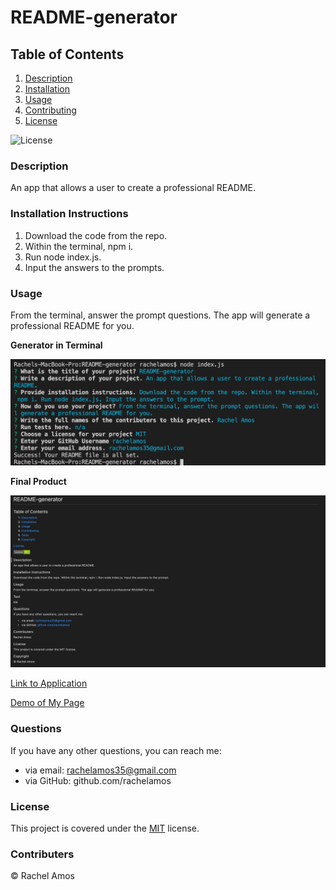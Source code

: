 # README-generator
## Table of Contents

1. [Description](#description)
2. [Installation](#installation-instructions)
3. [Usage](#usage)
4. [Contributing](#contributers)
5. [License](#license)

![License](https://img.shields.io/badge/License-MIT-green.svg)

### Description
An app that allows a user to create a professional README.

### Installation Instructions
1. Download the code from the repo.
2. Within the terminal, npm i.
3. Run node index.js.
4. Input the answers to the prompts.

### Usage
From the terminal, answer the prompt questions. The app will generate a professional README for you.

**Generator in Terminal**

![Generator in Terminal](images/generatorInTerminal.png)

**Final Product**

![Final Product](images/finalProduct.png)

[Link to Application](https://github.com/rachelamos/README-generator.git)

[Demo of My Page](https://drive.google.com/file/d/163ykEheAxaouIHtQq82xtucj2MDa3sw2/view)

### Questions
If you have any other questions, you can reach me:
- via email: rachelamos35@gmail.com
- via GitHub: github.com/rachelamos

### License
This project is covered under the [MIT](LICENSE) license.

### Contributers
© Rachel Amos